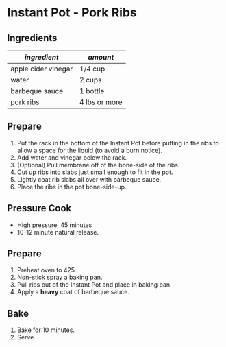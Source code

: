# Instant Pot - Pork Ribs

## Ingredients

| *ingredient* | *amount* |
| --- | --- |
| apple cider vinegar | 1/4 cup |
| water | 2 cups |
| barbeque sauce | 1 bottle |
| pork ribs | 4 lbs or more |

## Prepare

1. Put the rack in the bottom of the Instant Pot before putting in the ribs to allow a space for the liquid (to avoid a burn notice).
1. Add water and vinegar below the rack.
1. (Optional) Pull membrane off of the bone-side of the ribs.
1. Cut up ribs into slabs just small enough to fit in the pot.
1. Lightly coat rib slabs all over with barbeque sauce.
1. Place the ribs in the pot bone-side-up.

## Pressure Cook

* High pressure, 45 minutes
* 10-12 minute natural release.

## Prepare

1. Preheat oven to 425.
1. Non-stick spray a baking pan.
1. Pull ribs out of the Instant Pot and place in baking pan.
1. Apply a **heavy** coat of barbeque sauce.

## Bake

1. Bake for 10 minutes.
1. Serve.
